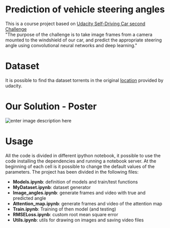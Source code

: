 # Prediction of vehicle steering angles

This is a course project based on [Udacity Self-Driving Car second Challenge](https://medium.com/udacity/were-building-an-open-source-self-driving-car-ac3e973cd163)  
"The purpose of the challenge is to take image frames from a camera mounted to the windshield of our car, and predict the appropriate steering angle using convolutional neural networks and deep learning."

# Dataset 

It is possible to find tha dataset torrents in the original [location](https://github.com/udacity/self-driving-car) provided by udacity. 

# Our Solution - Poster

![enter image description here](url)
# Usage

All the code is divided in different ipython notebook, it possible to use the code installing the dependencies and running a notebook server.
At the beginning of each cell is it possible to change the default values of the parameters. 
The project has been divided in the following files:
- **Models.ipynb**: definition of models and train/test functions
- **MyDataset.ipynb**: dataset generator
- **Image_angles.ipynb**: generate frames and video with true and predicted angle 
- **Attention_map.ipynb**: generate frames and video of the attention map
- **Train.ipynb**: Training of then model (and testing)
- **RMSELoss.ipynb**: custom root mean square error 
- **Utils.ipynb**: utils for drawing on images and saving video files